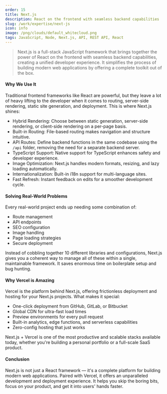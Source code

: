 ```yaml
---
order: 15
title: Next.js
description: React on the frontend with seamless backend capabilities
slug: /work/expertise/next-js
icon: info
image: /png/clouds/default_whitecloud.png
tags: JavaScript, Node, Next.js, API, REST API, React
---
```


> Next.js is a full-stack JavaScript framework that brings together the power of React on the frontend with seamless backend capabilities, creating a unified developer experience. It simplifies the process of building modern web applications by offering a complete toolkit out of the box.

#### Why We Use It

Traditional frontend frameworks like React are powerful, but they leave a lot of heavy lifting to the developer when it comes to routing, server-side rendering, static site generation, and deployment. This is where Next.js shines:

- Hybrid Rendering: Choose between static generation, server-side rendering, or client-side rendering on a per-page basis.
- Built-in Routing: File-based routing makes navigation and structure intuitive.
- API Routes: Define backend functions in the same codebase using the `/api` folder, removing the need for a separate backend server.
- TypeScript Support: Native support for TypeScript enhances safety and developer experience.
- Image Optimization: Next.js handles modern formats, resizing, and lazy loading automatically.
- Internationalization: Built-in i18n support for multi-language sites.
- Fast Refresh: Instant feedback on edits for a smoother development cycle.

#### Solving Real-World Problems

Every real-world project ends up needing some combination of:

- Route management
- API endpoints
- SEO configuration
- Image handling
- Page loading strategies
- Secure deployment

Instead of cobbling together 10 different libraries and configurations, Next.js gives you a coherent way to manage all of these within a single, maintainable framework. It saves enormous time on boilerplate setup and bug hunting.

#### Why Vercel is Amazing

Vercel is the platform behind Next.js, offering frictionless deployment and hosting for your Next.js projects. What makes it special:

- One-click deployment from GitHub, GitLab, or Bitbucket
- Global CDN for ultra-fast load times
- Preview environments for every pull request
- Built-in analytics, edge functions, and serverless capabilities
- Zero-config hosting that just works

Next.js + Vercel is one of the most productive and scalable stacks available today, whether you're building a personal portfolio or a full-scale SaaS product.

#### Conclusion

Next.js is not just a React framework — it's a complete platform for building modern web applications. Paired with Vercel, it offers an unparalleled development and deployment experience. It helps you skip the boring bits, focus on your product, and get it into users' hands faster.
